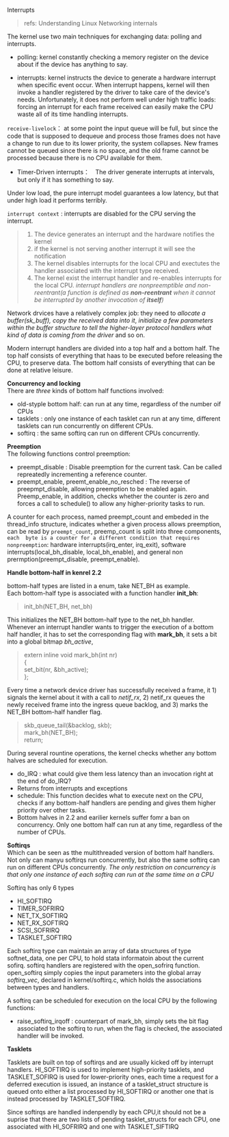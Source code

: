 Interrupts

> refs: Understanding Linux Networking internals

The kernel use two main techniques for exchanging data: polling and interrupts.

- polling: kernel constantly checking a memory register on the device about if the device has anything to say.

- interrupts: kernel instructs the device to generate a hardware interrupt when specific event occur. When interrupt happens, kernel will then invoke a handler registered by the driver to take care of the device's needs. Unfortunately, it does not perform well under high traffic loads: forcing an interrupt for each frame received can easily make the CPU waste all of its time handling interrupts.

`receive-livelock`： at some point the input queue will be full, but since the code that is supposed to dequeue and process those frames does not have a change to run due to its lower priority, the system collapses. New frames cannot be queued since there is no space, and the old frame cannot be processed because there is no CPU available for them.

- Timer-Driven interrupts：　The driver generate interrupts at intervals, but only if it has something to say.

Under low load, the pure interrupt model guarantees a low latency, but that under high load it performs terribly.

`interrupt context` : interrupts are disabled for the CPU serving the interrupt.
> 1. The device generates an interrupt and the hardware notifies the kernel
> 2. if the kernel is not serving another interrupt it will see the notification
> 3. The kernel disables interrupts for the local CPU and exectutes the handler associated with the interrupt type received.
> 4. The kernel exist the interrupt handler and re-enables interrupts for the local CPU.
> *interrupt handlers are nonpreemptible and non-reentrant(a function is defined as **non-reentrant** when it cannot be interrupted by another invocation of **itself**)*

Network drvices have a relatively complex job: they need to *allocate a buffer(sk_buff), copy the received data into it*, *initialize a few parameters within the buffer structure to tell the higher-layer protocol handlers what kind of data is coming from the driver* and so on.

Modern interrupt handlers are divided into a top half and a bottom half. The top half consists of everything that haas to be executed before releasing the CPU, to preserve data. The bottom half consists of everything that can be done at relative leisure.

**Concurrency and locking**  
There are *three* kinds of bottom half functions involved:
- old-styple bottom half: can run at any time, regardless of the number oif CPUs
- tasklets : only one instance of each tasklet can run at any time, different tasklets can run concurrently on different CPUs.
- softirq : the same softirq can run on different CPUs concurrently.



**Preemption**  
The following functions control preemption:
- preempt_disable : Disable preemption for the current task. Can be called repreatedly incrementing a reference counter.
- preempt_enable, preemt_enable_no_resched : The reverse of preepmpt_disable, allowing preemption to be enabled again. Preemp_enable, in addition, checks whether the counter is zero and forces a call to schedule() to allow any higher-priority tasks to run.

A counter for each process, named preempt_count and embeded in the thread_info structure, indicates whether a given process allows preemption, can be read by `preempt_count`, preemp_count is split into three components, `each  byte is a counter for a different condition that requires nonpreemption`: hardware interrupts(irq_enter, irq_exit), software interrupts(local_bh_disable, local_bh_enable), and general non prermption(preempt_disable, preempt_enable).


**Handle bottom-half in kenrel 2.2**

bottom-half types are listed in a enum, take NET_BH as example.  
Each bottom-half type is associated with a function handler **init_bh**:  
> init_bh(NET_BH, net_bh)

This initializes the NET_BH bottom-half type to the net_bh handler.   
Whenever an interrupt handler wants to trigger the execution of a bottom half handler, it has to set the corresponding flag with **mark_bh**, it sets a bit into a global bitmap *bh_active*,
 
> extern inline void mark_bh(int nr)  
> {  
> set_bit(nr, &bh_active);   
> };

Every time a network device driver has successfully received a frame, it 1) signals the kernel about it with a call to *netif_rx*, 2)  netif_rx queues the newly received frame into the ingress queue backlog, and 3) marks the NET_BH bottom-half handler flag.

> skb_queue_tail(&backlog, skb);  
> mark_bh(NET_BH);  
> return;  

During several rountine operations, the kernel checks whether any bottom halves are scheduled for execution.
- do_IRQ : what could give them less latency than an invocation right at the end of do_IRQ?
- Returns from interrupts and exceptions
- schedule: This function decides what to execute next on the CPU, checks if any bottom-half handlers are pending and gives them higher priority over other tasks.
- Bottom halves in 2.2 and earilier kernels suffer fomr a ban on concurrency. Only one bottom half can run at any time, regardless of the number of CPUs.


**Softirqs**  
Which can be seen as tthe multithreaded version of bottom half handlers. Not only can manyu softirqs run concurrently, but also the same softirq can run on different CPUs concurrently.
*The only restriction on concurrency is that only one instance of each softirq can run at the same time on a CPU*  

Softirq has only 6 types
- HI_SOFTIRQ  
- TIMER_SOFRIRQ  
- NET_TX_SOFTIRQ  
- NET_RX_SOFTIRQ  
- SCSI_SOFRIRQ  
- TASKLET_SOFTIRQ

Each softirq type can maintain an array of data structures of type softnet_data, one per CPU, to hold stata informatoin about the current sofirq. softirq handlers are registered with the open_sofrirq function. open_softirq simply copies the input parameters into the global array *softirq_vec*, declared in kernel/softirq.c, which holds the associations between types and handlers.

A softirq can be scheduled for execution on the local CPU by the following functions:
- raise_softirq_irqoff : counterpart of mark_bh, simply sets the bit flag associated to the softirq to run, when the flag is checked, the associated handler will be invoked.

**Tasklets**  

Tasklets are built on top of softirqs and are usually kicked off by interrupt handlers.
HI_SOFTIRQ is used to implement high-priority tasklets, and TASKLET_SOFIRQ is used for lower-priority ones, each time a request for a deferred execution is issued, an instance of a tasklet_struct structure is queued onto either a list processed by HI_SOFTIRQ or another one that is instead processed by TASKLET_SOFTIRQ.

Since softirqs are handled indenpendly by each CPU,it should not be a suprise that there are two lists of pending tasklet_structs for each CPU, one associated with HI_SOFRIRQ and  one with TASKLET_SIFTIRQ

